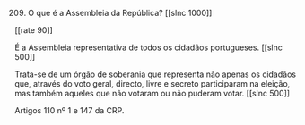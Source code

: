209. O que é a Assembleia da República?
[[slnc 1000]]

[[rate 90]]

É a Assembleia representativa de todos os cidadãos portugueses.
[[slnc 500]]

Trata-se de um órgão de soberania que representa não apenas os cidadãos que, através do voto geral, directo, livre e secreto participaram na eleição, mas também aqueles que não votaram ou não puderam votar.
[[slnc 500]]

Artigos 110 nº 1 e 147 da CRP.
